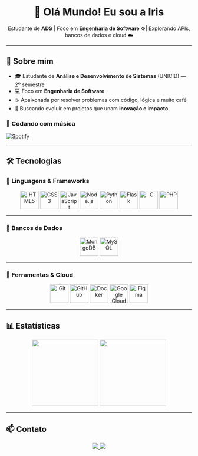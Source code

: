 <h1 align="center">👋 Olá Mundo! Eu sou a Iris</h1>

<p align="center">
  Estudante de <b>ADS</b> | Foco em <b>Engenharia de Software</b> ⚙️| Explorando APIs, bancos de dados e cloud ☁️
</p>

---

## 🧠 Sobre mim
- 🎓 Estudante de **Análise e Desenvolvimento de Sistemas** (UNICID) — 2º semestre  
- 💻 Foco em **Engenharia de Software**  
- ☕ Apaixonada por resolver problemas com código, lógica e muito café  
- 🚀 Buscando evoluir em projetos que unam **inovação e impacto**  

### 🎵 Codando com música
[![Spotify](https://spotify-github-profile.kittinanx.com/api/view?uid=225aocm5uin6oztatlyqmvtuq&cover_image=true&theme=novatorem&show_offline=false&background_color=121212&interchange=true&bar_color=53b14f&bar_color_cover=false)](https://spotify-github-profile.kittinanx.com/api/view?uid=225aocm5uin6oztatlyqmvtuq&redirect=true)

---

## 🛠️ Tecnologias

### 🔹 Linguagens & Frameworks
<div align="center">
  <img src="https://cdn.jsdelivr.net/gh/devicons/devicon/icons/html5/html5-original.svg" width="50" title="HTML5"/>
  <img src="https://cdn.jsdelivr.net/gh/devicons/devicon/icons/css3/css3-original.svg" width="50" title="CSS3"/>
  <img src="https://cdn.jsdelivr.net/gh/devicons/devicon/icons/javascript/javascript-original.svg" width="50" title="JavaScript"/>
  <img src="https://cdn.jsdelivr.net/gh/devicons/devicon/icons/nodejs/nodejs-original.svg" width="50" title="Node.js"/>
  <img src="https://cdn.jsdelivr.net/gh/devicons/devicon/icons/python/python-original.svg" width="50" title="Python"/>
  <img src="https://cdn.jsdelivr.net/gh/devicons/devicon/icons/flask/flask-original.svg" width="50" title="Flask"/>
  <img src="https://cdn.jsdelivr.net/gh/devicons/devicon/icons/c/c-original.svg" width="50" title="C"/>
  <img src="https://cdn.jsdelivr.net/gh/devicons/devicon/icons/php/php-original.svg" width="50" title="PHP"/>
</div>

---

### 🔹 Bancos de Dados
<div align="center">
  <img src="https://cdn.jsdelivr.net/gh/devicons/devicon/icons/mongodb/mongodb-original.svg" width="50" title="MongoDB"/>
  <img src="https://cdn.jsdelivr.net/gh/devicons/devicon/icons/mysql/mysql-original.svg" width="50" title="MySQL"/>
</div>

---

### 🔹 Ferramentas & Cloud
<div align="center">
  <img src="https://cdn.jsdelivr.net/gh/devicons/devicon/icons/git/git-original.svg" width="50" title="Git"/>
  <img src="https://cdn.jsdelivr.net/gh/devicons/devicon/icons/github/github-original.svg" width="50" title="GitHub"/>
  <img src="https://cdn.jsdelivr.net/gh/devicons/devicon/icons/docker/docker-original.svg" width="50" title="Docker"/>
  <img src="https://cdn.jsdelivr.net/gh/devicons/devicon/icons/googlecloud/googlecloud-original.svg" width="50" title="Google Cloud Platform"/>
  <img src="https://cdn.jsdelivr.net/gh/devicons/devicon/icons/figma/figma-original.svg" width="50" title="Figma"/>
</div>

---

## 📊 Estatísticas
<div align="center">
  <img height="180" src="https://github-readme-stats.vercel.app/api?username=IrisPfister&show_icons=true&theme=tokyonight&include_all_commits=true&locale=pt-br"/>
  <img height="180" src="https://github-readme-stats.vercel.app/api/top-langs/?username=IrisPfister&theme=tokyonight&layout=compact&custom_title=Tecnologias&langs_count=9"/>
</div>

---

## 📫 Contato
<p align="center">
  <a href="mailto:irispfister.code@gmail.com">
    <img src="https://img.shields.io/badge/-irispfister.code@gmail.com-D14836?style=for-the-badge&logo=gmail&logoColor=white"/>
  </a>
  <a href="https://www.linkedin.com/in/iris-p-40982b260/">
    <img src="https://img.shields.io/badge/-LinkedIn-0077B5?style=for-the-badge&logo=linkedin&logoColor=white"/>
  </a>
</p>

